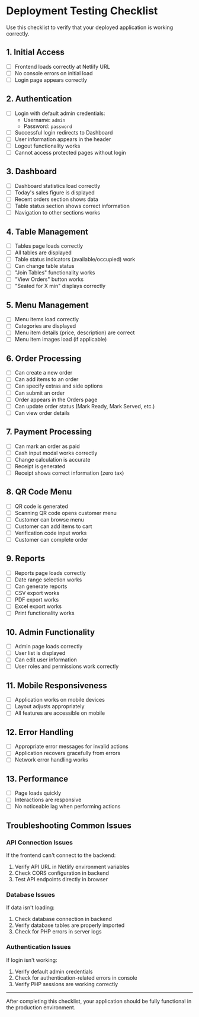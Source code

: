 # Deployment Testing Checklist

Use this checklist to verify that your deployed application is working correctly.

## 1. Initial Access

- [ ] Frontend loads correctly at Netlify URL
- [ ] No console errors on initial load
- [ ] Login page appears correctly

## 2. Authentication

- [ ] Login with default admin credentials:
  - Username: `admin`
  - Password: `password`
- [ ] Successful login redirects to Dashboard
- [ ] User information appears in the header
- [ ] Logout functionality works
- [ ] Cannot access protected pages without login

## 3. Dashboard

- [ ] Dashboard statistics load correctly
- [ ] Today's sales figure is displayed
- [ ] Recent orders section shows data
- [ ] Table status section shows correct information
- [ ] Navigation to other sections works

## 4. Table Management

- [ ] Tables page loads correctly
- [ ] All tables are displayed
- [ ] Table status indicators (available/occupied) work
- [ ] Can change table status
- [ ] "Join Tables" functionality works
- [ ] "View Orders" button works
- [ ] "Seated for X min" displays correctly

## 5. Menu Management

- [ ] Menu items load correctly
- [ ] Categories are displayed
- [ ] Menu item details (price, description) are correct
- [ ] Menu item images load (if applicable)

## 6. Order Processing

- [ ] Can create a new order
- [ ] Can add items to an order
- [ ] Can specify extras and side options
- [ ] Can submit an order
- [ ] Order appears in the Orders page
- [ ] Can update order status (Mark Ready, Mark Served, etc.)
- [ ] Can view order details

## 7. Payment Processing

- [ ] Can mark an order as paid
- [ ] Cash input modal works correctly
- [ ] Change calculation is accurate
- [ ] Receipt is generated
- [ ] Receipt shows correct information (zero tax)

## 8. QR Code Menu

- [ ] QR code is generated
- [ ] Scanning QR code opens customer menu
- [ ] Customer can browse menu
- [ ] Customer can add items to cart
- [ ] Verification code input works
- [ ] Customer can complete order

## 9. Reports

- [ ] Reports page loads correctly
- [ ] Date range selection works
- [ ] Can generate reports
- [ ] CSV export works
- [ ] PDF export works
- [ ] Excel export works
- [ ] Print functionality works

## 10. Admin Functionality

- [ ] Admin page loads correctly
- [ ] User list is displayed
- [ ] Can edit user information
- [ ] User roles and permissions work correctly

## 11. Mobile Responsiveness

- [ ] Application works on mobile devices
- [ ] Layout adjusts appropriately
- [ ] All features are accessible on mobile

## 12. Error Handling

- [ ] Appropriate error messages for invalid actions
- [ ] Application recovers gracefully from errors
- [ ] Network error handling works

## 13. Performance

- [ ] Page loads quickly
- [ ] Interactions are responsive
- [ ] No noticeable lag when performing actions

## Troubleshooting Common Issues

### API Connection Issues

If the frontend can't connect to the backend:

1. Verify API URL in Netlify environment variables
2. Check CORS configuration in backend
3. Test API endpoints directly in browser

### Database Issues

If data isn't loading:

1. Check database connection in backend
2. Verify database tables are properly imported
3. Check for PHP errors in server logs

### Authentication Issues

If login isn't working:

1. Verify default admin credentials
2. Check for authentication-related errors in console
3. Verify PHP sessions are working correctly

---

After completing this checklist, your application should be fully functional in the production environment.
